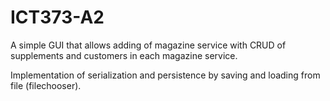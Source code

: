 # ICT373-A2

A simple GUI that allows adding of magazine service with CRUD of supplements and customers in each magazine service.

Implementation of serialization and persistence by saving and loading from file (filechooser).
